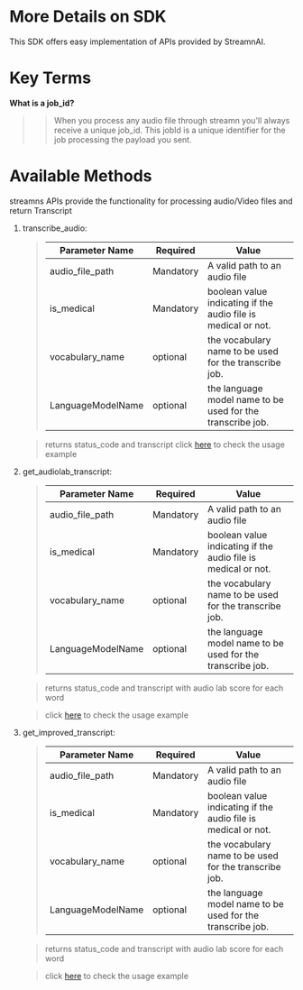 # More Details on SDK

This SDK offers easy implementation of APIs provided by StreamnAI.

# Key Terms

**What is a job_id?**

>>When you process any audio file through streamn you'll always receive a unique job_id. This jobId is a unique identifier for the job processing the payload you sent.

# Available Methods

streamns APIs provide the functionality for processing audio/Video files and return Transcript


1. transcribe_audio:
    >Parameter Name | Required | Value
    >--- | --- | ---
    >audio_file_path | Mandatory | A valid path to an audio file
    >is_medical | Mandatory | boolean value indicating if the audio file is medical or not.
    >vocabulary_name | optional | the vocabulary name to be used for the transcribe job.
    >LanguageModelName | optional |  the language model name to be used for the transcribe job.
    
    >returns status_code and transcript
    >click [here](https://github.com/saireddy12/streamn_sdk/examples/transcribe_audio.py) to check the usage example


2. get_audiolab_transcript:
    >Parameter Name | Required | Value
    >--- | --- | ---
    >audio_file_path | Mandatory | A valid path to an audio file
    >is_medical | Mandatory | boolean value indicating if the audio file is medical or not.
    >vocabulary_name | optional | the vocabulary name to be used for the transcribe job.
    >LanguageModelName | optional |  the language model name to be used for the transcribe job.
    
    >returns status_code and transcript with audio lab score for each word

    >click [here](https://github.com/saireddy12/streamn_sdk/examples/get_audiolab_transcript.py) to check the usage example
    

3. get_improved_transcript:
    >Parameter Name | Required | Value
    >--- | --- | ---
    >audio_file_path | Mandatory | A valid path to an audio file
    >is_medical | Mandatory | boolean value indicating if the audio file is medical or not.
    >vocabulary_name | optional | the vocabulary name to be used for the transcribe job.
    >LanguageModelName | optional |  the language model name to be used for the transcribe job.
    
    >returns status_code and transcript with audio lab score for each word

    >click [here](https://github.com/saireddy12/streamn_sdk/examples/get_improved_transcipt.py) to check the usage example